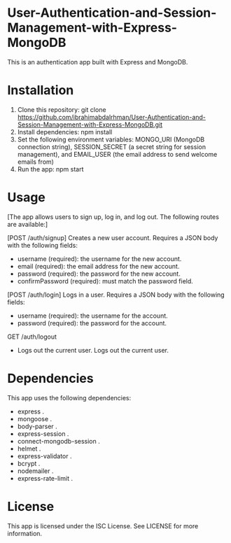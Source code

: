 # User-Authentication-and-Session-Management-with-Express-MongoDB

This is an authentication app built with Express and MongoDB.

# Installation
1. Clone this repository: git clone https://github.com/ibrahimabdalrhman/User-Authentication-and-Session-Management-with-Express-MongoDB.git
2. Install dependencies: npm install
3. Set the following environment variables: MONGO_URI (MongoDB connection string), SESSION_SECRET (a secret string for session management), and EMAIL_USER (the email address to send welcome emails from)
4. Run the app: npm start
 # Usage
[The app allows users to sign up, log in, and log out. The following routes are available:]

[POST /auth/signup]
Creates a new user account. Requires a JSON body with the following fields:

- username (required): the username for the new account.
- email (required): the email address for the new account.
- password (required): the password for the new account.
- confirmPassword (required): must match the password field.


[POST /auth/login]
Logs in a user. Requires a JSON body with the following fields:

- username (required): the username for the account.
- password (required): the password for the account.

GET /auth/logout
- Logs out the current user.
Logs out the current user.

# Dependencies
This app uses the following dependencies:
- express
.
- mongoose
.
- body-parser
.
- express-session
.
- connect-mongodb-session
.
- helmet
.
- express-validator
.
- bcrypt
.
- nodemailer
.
- express-rate-limit
.

# License
This app is licensed under the ISC License. See LICENSE for more information.
